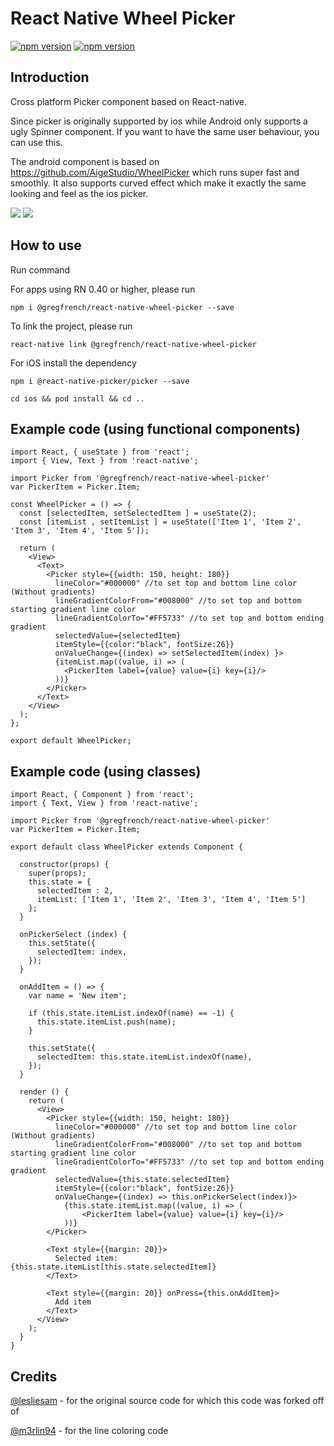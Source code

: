 # React Native Wheel Picker
[![npm version](http://img.shields.io/npm/v/@gregfrench/react-native-wheel-picker.svg?style=flat-square)](https://www.npmjs.com/package/@gregfrench/react-native-wheel-picker "View this project on npm")
[![npm version](http://img.shields.io/npm/dm/@gregfrench/react-native-wheel-picker.svg?style=flat-square)](https://www.npmjs.com/package/@gregfrench/react-native-wheel-picker "View this project on npm")

## Introduction
Cross platform Picker component based on React-native.

Since picker is originally supported by ios while Android only supports a ugly Spinner component. If you want to have the same user behaviour, you can use this.

The android component is based on https://github.com/AigeStudio/WheelPicker which runs super fast and smoothly. It also supports curved effect which make it exactly the same looking and feel as the ios picker.

![](https://raw.githubusercontent.com/lesliesam/react-native-wheel-picker/master/demo.gif)
![](https://raw.githubusercontent.com/lesliesam/react-native-wheel-picker/master/demo_android.gif)

## How to use

Run command

For apps using RN 0.40 or higher, please run
```
npm i @gregfrench/react-native-wheel-picker --save
```
To link the project, please run
```
react-native link @gregfrench/react-native-wheel-picker
```
For iOS install the dependency
```
npm i @react-native-picker/picker --save

cd ios && pod install && cd .. 
```

## Example code (using functional components)
```
import React, { useState } from 'react';
import { View, Text } from 'react-native';

import Picker from '@gregfrench/react-native-wheel-picker'
var PickerItem = Picker.Item;

const WheelPicker = () => {
  const [selectedItem, setSelectedItem ] = useState(2);
  const [itemList , setItemList ] = useState(['Item 1', 'Item 2', 'Item 3', 'Item 4', 'Item 5']);

  return (
    <View>
      <Text>
        <Picker style={{width: 150, height: 180}}
          lineColor="#000000" //to set top and bottom line color (Without gradients)
          lineGradientColorFrom="#008000" //to set top and bottom starting gradient line color
          lineGradientColorTo="#FF5733" //to set top and bottom ending gradient
          selectedValue={selectedItem}
          itemStyle={{color:"black", fontSize:26}}
          onValueChange={(index) => setSelectedItem(index) }>
          {itemList.map((value, i) => (
            <PickerItem label={value} value={i} key={i}/>
          ))}
        </Picker>
      </Text>
    </View>
  );
};

export default WheelPicker;
```
## Example code (using classes)
```
import React, { Component } from 'react';
import { Text, View } from 'react-native';

import Picker from '@gregfrench/react-native-wheel-picker'
var PickerItem = Picker.Item;

export default class WheelPicker extends Component {

  constructor(props) {
    super(props);
    this.state = {
      selectedItem : 2,
      itemList: ['Item 1', 'Item 2', 'Item 3', 'Item 4', 'Item 5']
    };
  }

  onPickerSelect (index) {
    this.setState({
      selectedItem: index,
    });
  }

  onAddItem = () => {
    var name = 'New item';

    if (this.state.itemList.indexOf(name) == -1) {
      this.state.itemList.push(name);
    }

    this.setState({
      selectedItem: this.state.itemList.indexOf(name),
    });
  }

  render () {
    return (
      <View>
        <Picker style={{width: 150, height: 180}}
          lineColor="#000000" //to set top and bottom line color (Without gradients)
          lineGradientColorFrom="#008000" //to set top and bottom starting gradient line color
          lineGradientColorTo="#FF5733" //to set top and bottom ending gradient
          selectedValue={this.state.selectedItem}
          itemStyle={{color:"black", fontSize:26}}
          onValueChange={(index) => this.onPickerSelect(index)}>
            {this.state.itemList.map((value, i) => (
                <PickerItem label={value} value={i} key={i}/>
            ))}
        </Picker>

        <Text style={{margin: 20}}>
          Selected item: {this.state.itemList[this.state.selectedItem]}
        </Text>

        <Text style={{margin: 20}} onPress={this.onAddItem}>
          Add item
        </Text>
      </View>
    );
  }
}
```

## Credits

[@lesliesam](https://github.com/lesliesam) - for the original source code for which this code was forked off of

[@m3rlin94](https://github.com/m3rlin94) - for the line coloring code
